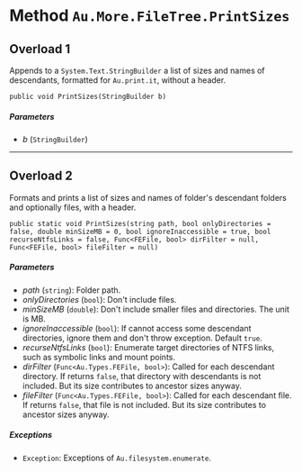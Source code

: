 # Method `Au.More.FileTree.PrintSizes`

## Overload 1

Appends to a `System.Text.StringBuilder` a list of sizes and names of descendants, formatted for `Au.print.it`, without a header.

```
public void PrintSizes(StringBuilder b)
```

##### Parameters

- *b*  (`StringBuilder`)

* * *

## Overload 2

Formats and prints a list of sizes and names of folder's descendant folders and optionally files, with a header.

```
public static void PrintSizes(string path, bool onlyDirectories = false, double minSizeMB = 0, bool ignoreInaccessible = true, bool recurseNtfsLinks = false, Func<FEFile, bool> dirFilter = null, Func<FEFile, bool> fileFilter = null)
```

##### Parameters

- *path*  (`string`):
    Folder path.
- *onlyDirectories*  (`bool`):
    Don't include files.
- *minSizeMB*  (`double`):
    Don't include smaller files and directories. The unit is MB.
- *ignoreInaccessible*  (`bool`):
    If cannot access some descendant directories, ignore them and don't throw exception. Default `true`.
- *recurseNtfsLinks*  (`bool`):
    Enumerate target directories of NTFS links, such as symbolic links and mount points.
- *dirFilter*  (`Func<Au.Types.FEFile, bool>`):
    Called for each descendant directory. If returns `false`, that directory with descendants is not included. But its size contributes to ancestor sizes anyway.
- *fileFilter*  (`Func<Au.Types.FEFile, bool>`):
    Called for each descendant file. If returns `false`, that file is not included. But its size contributes to ancestor sizes anyway.

##### Exceptions

- `Exception`:
    Exceptions of `Au.filesystem.enumerate`.